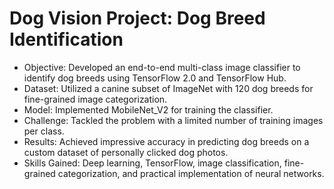 # Dog Vision Project: Dog Breed Identification

* Objective: Developed an end-to-end multi-class image classifier to identify dog breeds using TensorFlow 2.0 and TensorFlow Hub.
* Dataset: Utilized a canine subset of ImageNet with 120 dog breeds for fine-grained image categorization.
* Model: Implemented MobileNet_V2 for training the classifier.
* Challenge: Tackled the problem with a limited number of training images per class.
* Results: Achieved impressive accuracy in predicting dog breeds on a custom dataset of personally clicked dog photos.
* Skills Gained: Deep learning, TensorFlow, image classification, fine-grained categorization, and practical implementation of neural networks.
